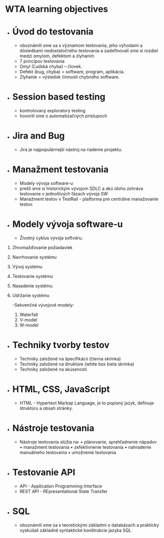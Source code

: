 # WTA learning objectives 
 
- # **Úvod do testovania** 
    - oboznámili sme sa s významom testovania, jeho výhodami a dôsledkami nedostatočného testovania a zadefinovali sme si rozdiel medzi omylom, defektom a zlyhaním 
    - 7 princípov testovania 
    - Omyl (Ľudská chyba) – človek. 
    - Defekt (bug, chyba) = software, program, aplikácia. 
    - Zlyhanie = výsledok činnosti chybného software. 
 
- # **Session based testing**  
    - kontrolovaný exploratory testing  
    - hovorili sme o automatizačných prístupoch 
 
- # **Jira and Bug** 
    - Jira je najpopulárnejší nástroj na riadenie projektu. 
 
- # **Manažment testovania** 
    - Modely vývoja software-u 
    - prešli sme si historickým vývojom SDLC a akú úlohu zohráva testovanie v jednotlivých fázach vývoja SW 
    - Manažment testov v TestRail - platforma pre centrálne manažovanie testov. 
 
- # **Modely vývoja software-u**  
    - Životný cyklus vývoja softvéru:  
1. Zhromažďovanie požiadaviek  
2. Navrhovanie systému 
3. Vývoj systému 
4. Testovanie systému 
5. Nasadenie systému 
6. Udržanie systému 
 
    -Sekvenčné vývojové modely: 
    1. Waterfall  
    2. V-model 
    3. W-model 
 
 
- # **Techniky tvorby testov** 
    - Techniky založené na špecifikácii (čierna skrinka) 
    - Techniky založené na štruktúre (white box biela skrinka) 
    - Techniky založené na skúsenosti 
 
- # **HTML, CSS, JavaScript** 
    - HTML - Hypertext Markap Language, je to popisný jazyk, definuje štruktúru a obsah stránky. 
 
- # **Nástroje testovania**  
    - Nástroje testovania slúžia na: 
    • plánovanie, sprehľadnenie nápadov 
    • manažment testovania 
    • zefektívnenie testovania 
    • nahradenie manuálneho testovania 
    • umožnenie testovania 
 
- # **Testovanie API**  
    - API - Application Programming Interface 
    - REST API - REpresentational State Transfer 
 
- # **SQL**  
    - oboznámili sme sa s teoretickými základmi o databázach a prakticky vyskúšali základné syntaktické konštrukcie  jazyka SQL 
